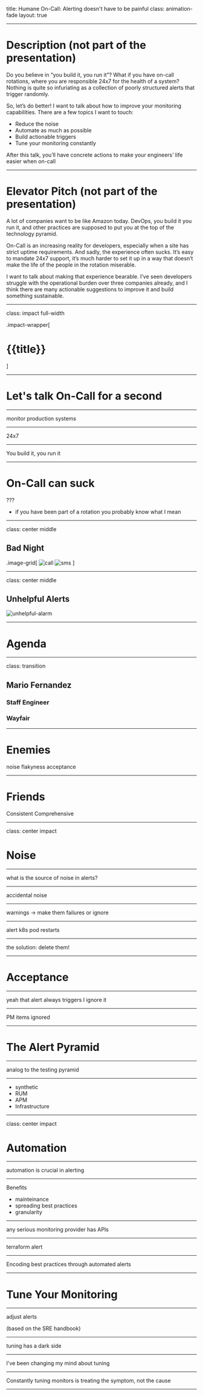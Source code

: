 title: Humane On-Call: Alerting doesn't have to be painful
class: animation-fade
layout: true


<!-- This slide will serve as the base layout for all your slides -->

---

# Description (not part of the presentation)

Do you believe in “you build it, you run it”? What if you have on-call rotations, where you are responsible 24x7 for the health of a system? Nothing is quite so infuriating as a collection of poorly structured alerts that trigger randomly.

So, let’s do better! I want to talk about how to improve your monitoring capabilities. There are a few topics I want to touch:

- Reduce the noise
- Automate as much as possible
- Build actionable triggers
- Tune your monitoring constantly

After this talk, you’ll have concrete actions to make your engineers’ life easier when on-call

---

# Elevator Pitch (not part of the presentation)

A lot of companies want to be like Amazon today. DevOps, you build it you run it, and other practices are supposed to put you at the top of the technology pyramid.

On-Call is an increasing reality for developers, especially when  a site has strict uptime requirements. And sadly, the experience often sucks. It’s easy to mandate 24x7 support, it’s much harder to set it up in a way that doesn’t make the life of the people in the rotation miserable.

I want to talk about making that experience bearable. I’ve seen developers struggle with the operational burden over three companies already, and I think there are many actionable suggestions to improve it and build something sustainable.

---

class: impact full-width

.impact-wrapper[
# {{title}}
]

---

# Let's talk On-Call for a second

---

monitor production systems

---

24x7

---

You build it, you run it

---


# On-Call can suck

???

- if you have been part of a rotation you probably know what I mean

---

class: center middle

## Bad Night

.image-grid[
![call](images/call.png)
![sms](images/sms.png)
]

---

class: center middle

## Unhelpful Alerts

![unhelpful-alarm](images/unhelpful-alarm.png)

---

# Agenda

---

class: transition

## Mario Fernandez
 
### Staff Engineer
### Wayfair
 
---

# Enemies

noise
flakyness
acceptance

---

# Friends

Consistent
Comprehensive

---

class: center impact

# Noise

---

what is the source of noise in alerts?

---

accidental noise

---

warnings -> make them failures or ignore

---

alert k8s pod restarts

---

the solution: delete them!


---

# Acceptance

---

yeah that alert always triggers I ignore it

---

PM items ignored


---

# The Alert Pyramid

---

analog to the testing pyramid

---

- synthetic
- RUM
- APM
- Infrastructure

---


class: center impact

# Automation

---

automation is crucial in alerting

---

Benefits

- mainteinance
- spreading best practices
- granularity

---

any serious monitoring provider has APIs

---

terraform alert

---

Encoding best practices through automated alerts

---

# Tune Your Monitoring

---

adjust alerts

(based on the SRE handbook)

---

tuning has a dark side

---

I've been changing my mind about tuning

---

Constantly tuning monitors is treating the symptom, not the cause

---

